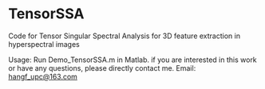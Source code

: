 # TensorSSA
Code for Tensor Singular Spectral Analysis for 3D feature extraction in hyperspectral images

Usage: Run Demo_TensorSSA.m in Matlab. 
if you are interested in this work or have any questions, please directly contact me. Email: hangf_upc@163.com
